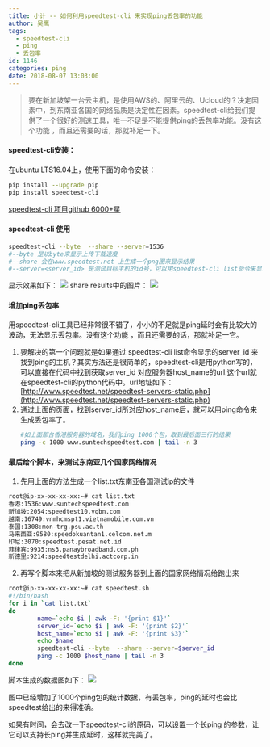 ```yaml
---
title: 小计 -- 如何利用speedtest-cli 来实现ping丢包率的功能 
author: 吴鹰
tags:
  - speedtest-cli
  - ping
  - 丢包率
id: 1146
categories: ping
date: 2018-08-07 13:03:00
---
```

> 要在新加坡架一台云主机，是使用AWS的、阿里云的、Ucloud的？决定因素中，到东南亚各国的网络品质是决定性在因素。speedtest-cli给我们提供了一个很好的测速工具，唯一不足是不能提供ping的丢包率功能。没有这个功能 ，而且还需要的话，那就补足一下。

#### speedtest-cli安装：
在ubuntu LTS16.04上，使用下面的命令安装：
```bash
pip install --upgrade pip
pip install speedtest-cli
```
[speedtest-cli 项目github    6000+星](https://github.com/sivel/speedtest-cli)

#### speedtest-cli 使用
```bash
speedtest-cli --byte  --share --server=1536
#--byte 是以byte来显示上传下载速度
#--share 会在www.speedtest.net 上生成一个png图来显示结果
#--server=<server_id> 是测试目标主机的id号，可以用speedtest-cli list命令来显示所有speedtest.net可用的全世界各地的测速主机。1536是speedtest.net在香港的一台主机。
```
显示效果如下：
![](/images/2018-08-07-16-55-00.png)
share results中的图片：
![](/images/2018-08-07-16-56-49.png)

#### 增加ping丢包率
用speedtest-cli工具已经非常很不错了，小小的不足就是ping延时会有比较大的波动，无法显示丢包率。没有这个功能 ，而且还需要的话，那就补足一它。
1. 要解决的第一个问题就是如果通过 speedtest-cli list命令显示的server_id 来找到ping的主机？其实方法还是很简单的，speedtest-cli是用python写的，可以直接在代码中找到获取server_id 对应服务器host_name的url.这个url就在speedtest-cli的python代码中。url地址如下：
   [http://www.speedtest.net/speedtest-servers-static.php](http://www.speedtest.net/speedtest-servers-static.php)
2. 通过上面的页面，找到server_id所对应host_name后，就可以用ping命令来生成丢包率了。
   ```bash
   #如上面那台香港服务器的域名，我们ping 1000个包，取到最后面三行的结果
   ping -c 1000 www.suntechspeedtest.com | tail -n 3
   ```

#### 最后给个脚本，来测试东南亚几个国家网络情况
1. 先用上面的方法生成一个list.txt东南亚各国测试ip的文件
```bash
root@ip-xx-xx-xx-xx:~# cat list.txt 
香港:1536:www.suntechspeedtest.com
新加坡:2054:speedtest10.vqbn.com
越南:16749:vnmhcmspt1.vietnamobile.com.vn
泰国:1308:mon-trg.psu.ac.th
马来西亚:9580:speedokuantan1.celcom.net.m
印尼:3070:speedtest.pesat.net.id
菲律宾:9935:ns3.panaybroadband.com.ph
新德里:9214:speedtestdelhi.actcorp.in
```
  
2. 再写个脚本来把从新加坡的测试服务器到上面的国家网络情况给跑出来
```bash
root@ip-xx-xx-xx-xx:~# cat speedtest.sh 
#!/bin/bash
for i in `cat list.txt`
do
        name=`echo $i | awk -F: '{print $1}'`
        server_id=`echo $i | awk -F: '{print $2}'`
        host_name=`echo $i | awk -F: '{print $3}'`
        echo $name
        speedtest-cli --byte  --share --server=$server_id
        ping -c 1000 $host_name | tail -n 3
done
```
脚本生成的数据图如下：
![](/images/2018-08-07-17-15-18.png)

图中已经增加了1000个ping包的统计数据，有丢包率，ping的延时也会比speedtest给出的来得准确。

如果有时间，会去改一下speedtest-cli的原码，可以设置一个长ping 的参数，让它可以支持长ping并生成延时，这样就完美了。
